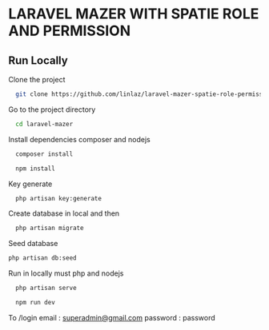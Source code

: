 
# LARAVEL MAZER WITH SPATIE ROLE AND PERMISSION

## Run Locally

Clone the project

```bash
  git clone https://github.com/linlaz/laravel-mazer-spatie-role-permission.git laravel-mazer
```

Go to the project directory

```bash
  cd laravel-mazer
```

Install dependencies composer and nodejs
```bash
  composer install
```
```bash
  npm install
```
Key generate
```bash
  php artisan key:generate
```
Create database in local and then 
```bash
  php artisan migrate
```
Seed database
```bash
php artisan db:seed
```
Run in locally must php and nodejs
```bash
  php artisan serve
```
```bash
  npm run dev
```
To /login
email : superadmin@gmail.com
password : password

